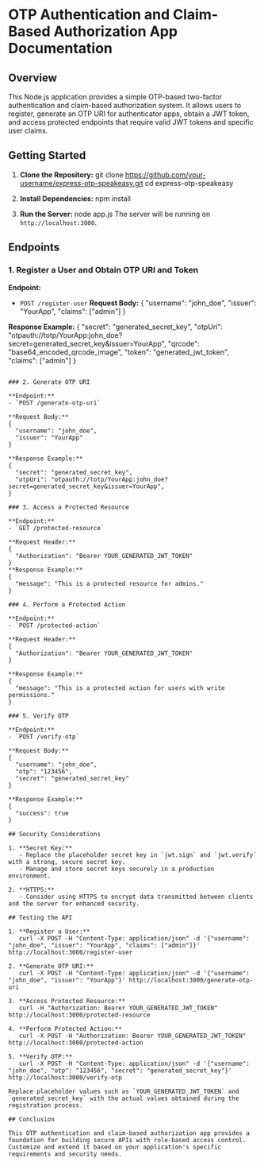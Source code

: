 # OTP Authentication and Claim-Based Authorization App Documentation

## Overview

This Node.js application provides a simple OTP-based two-factor authentication and claim-based authorization system. 
It allows users to register, generate an OTP URI for authenticator apps, obtain a JWT token, and access protected endpoints 
that require valid JWT tokens and specific user claims.

## Getting Started

1. **Clone the Repository:**
   git clone https://github.com/your-username/express-otp-speakeasy.git
   cd express-otp-speakeasy

2. **Install Dependencies:**
   npm install

3. **Run the Server:**
   node app.js
   The server will be running on `http://localhost:3000`.

## Endpoints

### 1. Register a User and Obtain OTP URI and Token

**Endpoint:**
- `POST /register-user`
**Request Body:**
{
  "username": "john_doe",
  "issuer": "YourApp",
  "claims": ["admin"]
}

**Response Example:**
{
  "secret": "generated_secret_key",
  "otpUri": "otpauth://totp/YourApp:john_doe?secret=generated_secret_key&issuer=YourApp",
  "qrcode": "base64_encoded_qrcode_image",
  "token": "generated_jwt_token",
  "claims": ["admin"]
}
```

### 2. Generate OTP URI

**Endpoint:**
- `POST /generate-otp-uri`

**Request Body:**
{
  "username": "john_doe",
  "issuer": "YourApp"
}

**Response Example:**
{
  "secret": "generated_secret_key",
  "otpUri": "otpauth://totp/YourApp:john_doe?secret=generated_secret_key&issuer=YourApp",
}

### 3. Access a Protected Resource

**Endpoint:**
- `GET /protected-resource`

**Request Header:**
{
  "Authorization": "Bearer YOUR_GENERATED_JWT_TOKEN"
}
**Response Example:**
{
  "message": "This is a protected resource for admins."
}

### 4. Perform a Protected Action

**Endpoint:**
- `POST /protected-action`

**Request Header:**
{
  "Authorization": "Bearer YOUR_GENERATED_JWT_TOKEN"
}

**Response Example:**
{
  "message": "This is a protected action for users with write permissions."
}

### 5. Verify OTP

**Endpoint:**
- `POST /verify-otp`

**Request Body:**
{
  "username": "john_doe",
  "otp": "123456",
  "secret": "generated_secret_key"
}

**Response Example:**
{
  "success": true
}

## Security Considerations

1. **Secret Key:**
   - Replace the placeholder secret key in `jwt.sign` and `jwt.verify` with a strong, secure secret key.
   - Manage and store secret keys securely in a production environment.

2. **HTTPS:**
   - Consider using HTTPS to encrypt data transmitted between clients and the server for enhanced security.

## Testing the API

1. **Register a User:**
   curl -X POST -H "Content-Type: application/json" -d '{"username": "john_doe", "issuer": "YourApp", "claims": ["admin"]}' http://localhost:3000/register-user

2. **Generate OTP URI:**
   curl -X POST -H "Content-Type: application/json" -d '{"username": "john_doe", "issuer": "YourApp"}' http://localhost:3000/generate-otp-uri

3. **Access Protected Resource:**
   curl -H "Authorization: Bearer YOUR_GENERATED_JWT_TOKEN" http://localhost:3000/protected-resource

4. **Perform Protected Action:**
   curl -X POST -H "Authorization: Bearer YOUR_GENERATED_JWT_TOKEN" http://localhost:3000/protected-action

5. **Verify OTP:**
   curl -X POST -H "Content-Type: application/json" -d '{"username": "john_doe", "otp": "123456", "secret": "generated_secret_key"}' http://localhost:3000/verify-otp

Replace placeholder values such as `YOUR_GENERATED_JWT_TOKEN` and `generated_secret_key` with the actual values obtained during the registration process.

## Conclusion

This OTP authentication and claim-based authorization app provides a foundation for building secure APIs with role-based access control. Customize and extend it based on your application's specific requirements and security needs.
